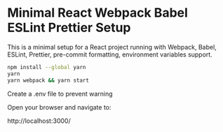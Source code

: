 # Minimal React Webpack Babel ESLint Prettier Setup

This is a minimal setup for a React project running with Webpack, Babel, ESLint, Prettier, pre-commit formatting, environment variables support.

   ```bash
   npm install --global yarn
   yarn
   yarn webpack && yarn start
   ```

Create a .env file to prevent warning

Open your browser and navigate to:

   http://localhost:3000/
